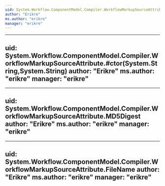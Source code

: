 ```yaml
---
uid: System.Workflow.ComponentModel.Compiler.WorkflowMarkupSourceAttribute
author: "Erikre"
ms.author: "erikre"
manager: "erikre"
---
```


---
uid: System.Workflow.ComponentModel.Compiler.WorkflowMarkupSourceAttribute.#ctor(System.String,System.String)
author: "Erikre"
ms.author: "erikre"
manager: "erikre"
---

---
uid: System.Workflow.ComponentModel.Compiler.WorkflowMarkupSourceAttribute.MD5Digest
author: "Erikre"
ms.author: "erikre"
manager: "erikre"
---

---
uid: System.Workflow.ComponentModel.Compiler.WorkflowMarkupSourceAttribute.FileName
author: "Erikre"
ms.author: "erikre"
manager: "erikre"
---
